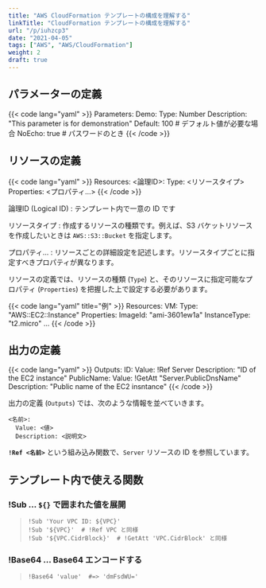 ```yaml
---
title: "AWS CloudFormation テンプレートの構成を理解する"
linkTitle: "CloudFormation テンプレートの構成を理解する"
url: "/p/iuhzcp3"
date: "2021-04-05"
tags: ["AWS", "AWS/CloudFormation"]
weight: 2
draft: true
---
```


パラメーターの定義
----

{{< code lang="yaml" >}}
Parameters:
  Demo:
    Type: Number
    Description: "This parameter is for demonstration"
    Default: 100  # デフォルト値が必要な場合
    NoEcho: true  # パスワードのとき
{{< /code >}}


リソースの定義
----

{{< code lang="yaml" >}}
Resources:
  <論理ID>:
    Type: <リソースタイプ>
    Properties:
      <プロパティ...>
{{< /code >}}

論理ID (Logical ID)
: テンプレート内で一意の ID です

リソースタイプ
: 作成するリソースの種類です。例えば、S3 バケットリソースを作成したいときは `AWS::S3::Bucket` を指定します。

プロパティ...
: リソースごとの詳細設定を記述します。リソースタイプごとに指定すべきプロパティが異なります。

リソースの定義では、リソースの種類 (`Type`) と、そのリソースに指定可能なプロパティ (`Properties`) を把握した上で設定する必要があります。

{{< code lang="yaml" title="例" >}}
Resources:
  VM:
    Type: "AWS::EC2::Instance"
    Properties:
      ImageId: "ami-3601ew1a"
      InstanceType: "t2.micro"
      ...
{{< /code >}}


出力の定義
----

{{< code lang="yaml" >}}
Outputs:
  ID:
    Value: !Ref Server
    Description: "ID of the EC2 instance"
  PublicName:
    Value: !GetAtt "Server.PublicDnsName"
    Description: "Public name of the EC2 insntance"
{{< /code >}}

出力の定義 (`Outputs`) では、次のような情報を並べていきます。

```
<名前>:
  Value: <値>
  Description: <説明文>
```

__`!Ref <名前>`__ という組み込み関数で、`Server` リソースの ID を参照しています。


テンプレート内で使える関数
----

### !Sub ... `${}` で囲まれた値を展開

> ```
> !Sub 'Your VPC ID: ${VPC}'
> !Sub '${VPC}'  # !Ref VPC と同様
> !Sub '${VPC.CidrBlock}'  # !GetAtt 'VPC.CidrBlock' と同様
> ```

### !Base64 ... Base64 エンコードする

> ```
> !Base64 'value'  #=> 'dmFsdWU='
> ```

